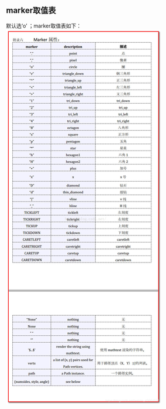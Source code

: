 marker取值表
----------
默认选‘o’ ；marker取值表如下： <br>
![](https://github.com/pccode21/PythonLearn/blob/master/src/data/images/marker.png) <br>
